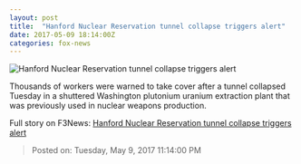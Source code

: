 ```yaml
---
layout: post
title:  "Hanford Nuclear Reservation tunnel collapse triggers alert"
date: 2017-05-09 18:14:00Z
categories: fox-news
---
```


![Hanford Nuclear Reservation tunnel collapse triggers alert](http://www.foxnews.com/content/dam/fox-news/logo/og-fn-foxnews.jpg)

Thousands of workers were warned to take cover after a tunnel collapsed Tuesday in a shuttered Washington plutonium uranium extraction plant that was previously used in nuclear weapons production.


Full story on F3News: [Hanford Nuclear Reservation tunnel collapse triggers alert](http://www.f3nws.com/n/cavcEB)

> Posted on: Tuesday, May 9, 2017 11:14:00 PM

